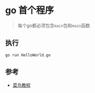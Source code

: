 # go 首个程序
> 每个go都必须包含`main`包和`main`函数

## 执行
```
go run HelloWorld.go
```

## 参考

* [菜鸟教程](https://www.runoob.com/go/go-program-structure.html)
